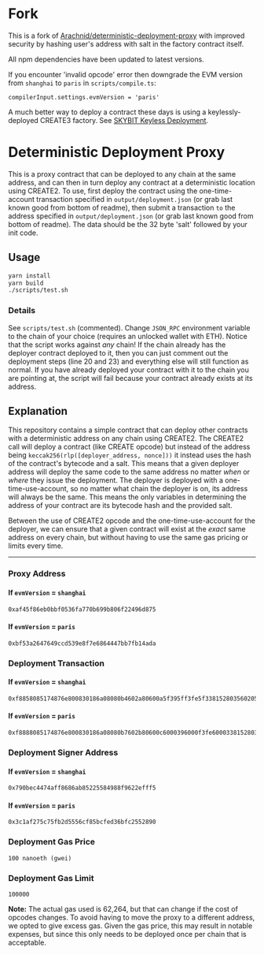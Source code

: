 # Fork
This is a fork of [Arachnid/deterministic-deployment-proxy](https://github.com/Arachnid/deterministic-deployment-proxy) with improved security by hashing user's address with salt in the factory contract itself.

All npm dependencies have been updated to latest versions.

If you encounter 'invalid opcode' error then downgrade the EVM version from `shanghai` to `paris` in `scripts/compile.ts`:
```
compilerInput.settings.evmVersion = 'paris'
```

A much better way to deploy a contract these days is using a keylessly-deployed CREATE3 factory. See [SKYBIT Keyless Deployment](https://github.com/SKYBITDev3/SKYBIT-Keyless-Deployment).


# Deterministic Deployment Proxy
This is a proxy contract that can be deployed to any chain at the same address, and can then in turn deploy any contract at a deterministic location using CREATE2.  To use, first deploy the contract using the one-time-account transaction specified in `output/deployment.json` (or grab last known good from bottom of readme), then submit a transaction `to` the address specified in `output/deployment.json` (or grab last known good from bottom of readme). The data should be the 32 byte 'salt' followed by your init code.

## Usage
```bash
yarn install
yarn build
./scripts/test.sh
```

### Details
See `scripts/test.sh` (commented).  Change `JSON_RPC` environment variable to the chain of your choice (requires an unlocked wallet with ETH).  Notice that the script works against _any_ chain!  If the chain already has the deployer contract deployed to it, then you can just comment out the deployment steps (line 20 and 23) and everything else will still function as normal.  If you have already deployed your contract with it to the chain you are pointing at, the script will fail because your contract already exists at its address.

## Explanation
This repository contains a simple contract that can deploy other contracts with a deterministic address on any chain using CREATE2.  The CREATE2 call will deploy a contract (like CREATE opcode) but instead of the address being `keccak256(rlp([deployer_address, nonce]))` it instead uses the hash of the contract's bytecode and a salt.  This means that a given deployer address will deploy the same code to the same address no matter _when_ or _where_ they issue the deployment.  The deployer is deployed with a one-time-use-account, so no matter what chain the deployer is on, its address will always be the same.  This means the only variables in determining the address of your contract are its bytecode hash and the provided salt.

Between the use of CREATE2 opcode and the one-time-use-account for the deployer, we can ensure that a given contract will exist at the _exact_ same address on every chain, but without having to use the same gas pricing or limits every time.

----

### Proxy Address
#### If `evmVersion` = `shanghai`
```
0xaf45f86eb0bbf0536fa770b699b806f22496d875
```
#### If `evmVersion` = `paris`
```
0xbf53a2647649ccd539e8f7e6864447bb7fb14ada
```

### Deployment Transaction
#### If `evmVersion` = `shanghai`
```
0xf8858085174876e800830186a08080b4602a80600a5f395ff3fe5f33815280356020526034600c20601f19360180602084378234f5908115602757526014600cf35b80fd1ba02222222222222222222222222222222222222222222222222222222222222222a02222222222222222222222222222222222222222222222222222222222222222
```
#### If `evmVersion` = `paris`
```
0xf8888085174876e800830186a08080b7602b80600c6000396000f3fe600033815280356020526034600c20601f19360180602084378234f5908115602857526014600cf35b80fd1ba02222222222222222222222222222222222222222222222222222222222222222a02222222222222222222222222222222222222222222222222222222222222222
```

### Deployment Signer Address
#### If `evmVersion` = `shanghai`
```
0x790bec4474aff8686ab85225584988f9622efff5
```
#### If `evmVersion` = `paris`
```
0x3c1af275c75fb2d5556cf85bcfed36bfc2552890
```

### Deployment Gas Price
```
100 nanoeth (gwei)
```

### Deployment Gas Limit
```
100000
```

**Note:** The actual gas used is 62,264, but that can change if the cost of opcodes changes.  To avoid having to move the proxy to a different address, we opted to give excess gas.  Given the gas price, this may result in notable expenses, but since this only needs to be deployed once per chain that is acceptable.
